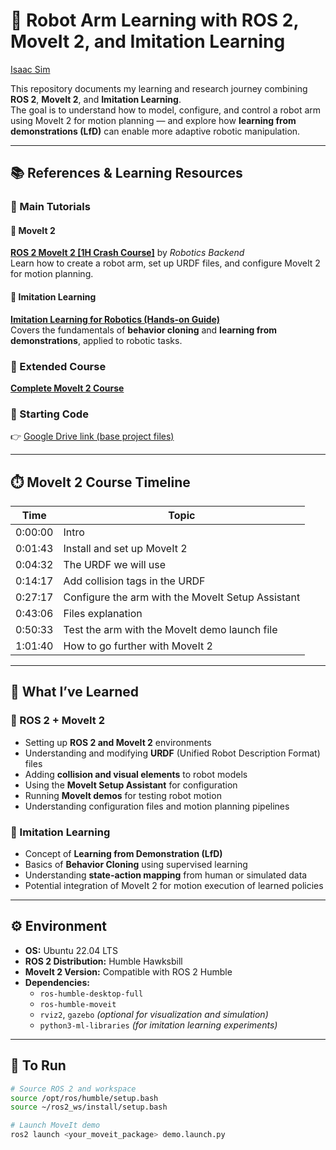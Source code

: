 # 🤖 Robot Arm Learning with ROS 2, MoveIt 2, and Imitation Learning


[ Isaac Sim ](https://www.youtube.com/watch?v=-7Lyu4t30uA)

This repository documents my learning and research journey combining **ROS 2**, **MoveIt 2**, and **Imitation Learning**.  
The goal is to understand how to model, configure, and control a robot arm using MoveIt 2 for motion planning — and explore how **learning from demonstrations (LfD)** can enable more adaptive robotic manipulation.

---

## 📚 References & Learning Resources

### 🎥 Main Tutorials

#### 🦾 MoveIt 2
**[ROS 2 MoveIt 2 [1H Crash Course]](https://www.youtube.com/watch?v=-xDyxxRiW7M&t=701s)** by *Robotics Backend*  
Learn how to create a robot arm, set up URDF files, and configure MoveIt 2 for motion planning.

#### 🧠 Imitation Learning
**[Imitation Learning for Robotics (Hands-on Guide)](https://www.youtube.com/watch?v=rl_ozvqQUU8)**  
Covers the fundamentals of **behavior cloning** and **learning from demonstrations**, applied to robotic tasks.

### 🧭 Extended Course
**[Complete MoveIt 2 Course](https://rbcknd.com/moveit2)**  

### 💾 Starting Code
👉 [Google Drive link (base project files)](https://drive.google.com/file/d/1i2TB...)  

---

## ⏱️ MoveIt 2 Course Timeline

| Time | Topic |
|------|-------|
| 0:00:00 | Intro |
| 0:01:43 | Install and set up MoveIt 2 |
| 0:04:32 | The URDF we will use |
| 0:14:17 | Add collision tags in the URDF |
| 0:27:17 | Configure the arm with the MoveIt Setup Assistant |
| 0:43:06 | Files explanation |
| 0:50:33 | Test the arm with the MoveIt demo launch file |
| 1:01:40 | How to go further with MoveIt 2 |

---

## 🧠 What I’ve Learned

### 🦾 ROS 2 + MoveIt 2
- Setting up **ROS 2 and MoveIt 2** environments  
- Understanding and modifying **URDF** (Unified Robot Description Format) files  
- Adding **collision and visual elements** to robot models  
- Using the **MoveIt Setup Assistant** for configuration  
- Running **MoveIt demos** for testing robot motion  
- Understanding configuration files and motion planning pipelines  

### 🧠 Imitation Learning
- Concept of **Learning from Demonstration (LfD)**  
- Basics of **Behavior Cloning** using supervised learning  
- Understanding **state-action mapping** from human or simulated data  
- Potential integration of MoveIt 2 for motion execution of learned policies  

---

## ⚙️ Environment

- **OS:** Ubuntu 22.04 LTS  
- **ROS 2 Distribution:** Humble Hawksbill  
- **MoveIt 2 Version:** Compatible with ROS 2 Humble  
- **Dependencies:**  
  - `ros-humble-desktop-full`  
  - `ros-humble-moveit`  
  - `rviz2`, `gazebo` *(optional for visualization and simulation)*  
  - `python3-ml-libraries` *(for imitation learning experiments)*

---

## 🚀 To Run

```bash
# Source ROS 2 and workspace
source /opt/ros/humble/setup.bash
source ~/ros2_ws/install/setup.bash

# Launch MoveIt demo
ros2 launch <your_moveit_package> demo.launch.py
